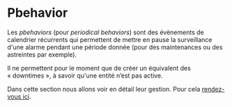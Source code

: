 # Pbehavior

Les *pbehaviors* (pour *periodical behaviors*) sont des évènements de calendrier récurrents qui permettent de mettre en pause la surveillance d'une alarme pendant une période donnée (pour des maintenances ou des astreintes par exemple).

Il ne permettent pour le moment que de créer un équivalent des « downtimes », à savoir qu'une entité n’est pas active.

Dans cette section nous allons voir en détail leur gestion. Pour cela [rendez-vous ici](../../guide-developpement/PBehavior/index.md).
